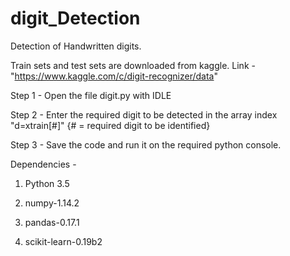 # digit_Detection
Detection of Handwritten digits.

Train sets and test sets are downloaded from kaggle.
Link - "https://www.kaggle.com/c/digit-recognizer/data"


Step 1 - Open the file digit.py with IDLE 


Step 2 - Enter the required digit to be detected in the array index "d=xtrain[#]" {# = required digit to be identified}

Step 3 - Save the code and run it on the required python console.


Dependencies -

1.  Python 3.5

2.  numpy-1.14.2 

3.  pandas-0.17.1

4.  scikit-learn-0.19b2




